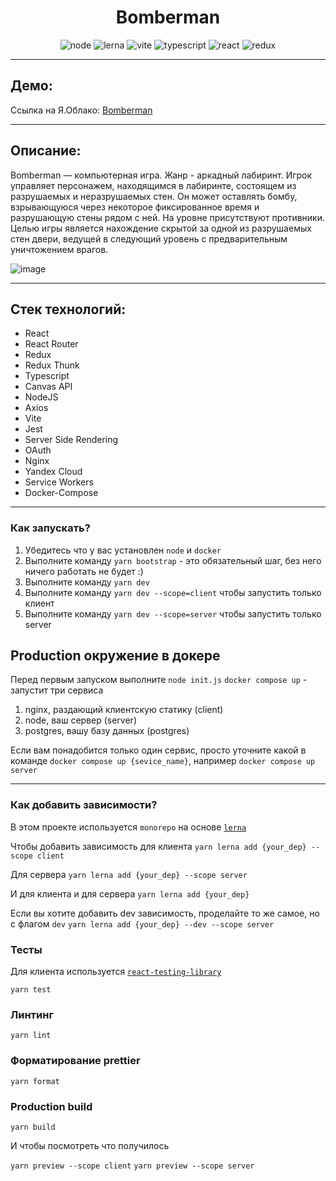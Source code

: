 <div align='center'>

# Bomberman

![node](https://img.shields.io/badge/node-15-green)
![lerna](https://img.shields.io/badge/lerna-5.4.3-green)
![vite](https://img.shields.io/badge/vite-3.0.7-green)
![typescript](https://img.shields.io/badge/typescript-4.8.2-blue)
![react](https://img.shields.io/badge/react-18.2.0-blueviolet)
![redux](https://img.shields.io/badge/redux-8.0.5-blueviolet)

</div>

***

## Демо:
Ссылка на Я.Облако: [Bomberman](https://bombers-bomberman-21.ya-praktikum.tech/)

***

## Описание:
Bomberman — компьютерная игра. Жанр - аркадный лабиринт. Игрок управляет персонажем, находящимся в лабиринте, состоящем из разрушаемых и неразрушаемых стен. Он может оставлять бомбу, взрывающуюся через некоторое фиксированное время и разрушающую стены рядом с ней. На уровне присутствуют противники. Целью игры является нахождение скрытой за одной из разрушаемых стен двери, ведущей в следующий уровень с предварительным уничтожением врагов.

![image](https://user-images.githubusercontent.com/99137228/226882759-7e981fe5-0fbf-4893-9784-2fcc972df58e.png)


***
## Стек технологий: 
- React
- React Router
- Redux
- Redux Thunk
- Typescript
- Canvas API
- NodeJS
- Axios
- Vite
- Jest
- Server Side Rendering
- OAuth
- Nginx
- Yandex Cloud
- Service Workers
- Docker-Compose

***

### Как запускать?

1. Убедитесь что у вас установлен `node` и `docker`
2. Выполните команду `yarn bootstrap` - это обязательный шаг, без него ничего работать не будет :)
3. Выполните команду `yarn dev`
3. Выполните команду `yarn dev --scope=client` чтобы запустить только клиент
4. Выполните команду `yarn dev --scope=server` чтобы запустить только server

## Production окружение в докере
Перед первым запуском выполните `node init.js`
`docker compose up` - запустит три сервиса
1. nginx, раздающий клиентскую статику (client)
2. node, ваш сервер (server)
3. postgres, вашу базу данных (postgres)

Если вам понадобится только один сервис, просто уточните какой в команде
`docker compose up {sevice_name}`, например `docker compose up server`

***

### Как добавить зависимости?
В этом проекте используется `monorepo` на основе [`lerna`](https://github.com/lerna/lerna)

Чтобы добавить зависимость для клиента 
```yarn lerna add {your_dep} --scope client```

Для сервера
```yarn lerna add {your_dep} --scope server```

И для клиента и для сервера
```yarn lerna add {your_dep}```


Если вы хотите добавить dev зависимость, проделайте то же самое, но с флагом `dev`
```yarn lerna add {your_dep} --dev --scope server```


### Тесты

Для клиента используется [`react-testing-library`](https://testing-library.com/docs/react-testing-library/intro/)

```yarn test```

### Линтинг

```yarn lint```

### Форматирование prettier

```yarn format```

### Production build

```yarn build```

И чтобы посмотреть что получилось

`yarn preview --scope client`
`yarn preview --scope server`








